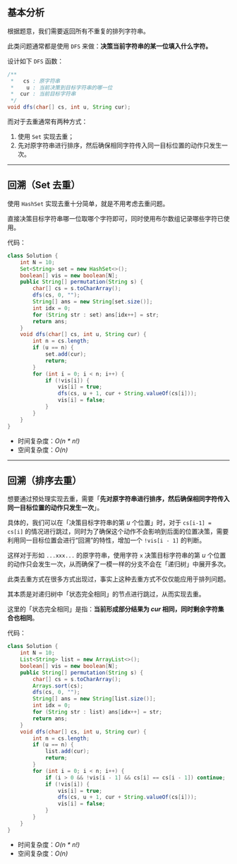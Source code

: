 ## 基本分析

根据题意，我们需要返回所有不重复的排列字符串。

此类问题通常都是使用 `DFS` 来做：**决策当前字符串的某一位填入什么字符。**

设计如下 `DFS` 函数：

```Java []
/**
 *   cs : 原字符串
 *    u : 当前决策到目标字符串的哪一位
 *  cur : 当前目标字符串
 */
void dfs(char[] cs, int u, String cur);
```

而对于去重通常有两种方式：

1. 使用 `Set` 实现去重；
2. 先对原字符串进行排序，然后确保相同字符传入同一目标位置的动作只发生一次。

---

## 回溯（Set 去重）

使用 `HashSet` 实现去重十分简单，就是不用考虑去重问题。

直接决策目标字符串哪一位取哪个字符即可，同时使用布尔数组记录哪些字符已使用。

代码：
```Java []
class Solution {
    int N = 10;
    Set<String> set = new HashSet<>();
    boolean[] vis = new boolean[N];
    public String[] permutation(String s) {
        char[] cs = s.toCharArray();
        dfs(cs, 0, "");
        String[] ans = new String[set.size()];
        int idx = 0;
        for (String str : set) ans[idx++] = str;
        return ans;
    }
    void dfs(char[] cs, int u, String cur) {
        int n = cs.length;
        if (u == n) {
            set.add(cur);
            return;
        }
        for (int i = 0; i < n; i++) {
            if (!vis[i]) {
                vis[i] = true;
                dfs(cs, u + 1, cur + String.valueOf(cs[i]));
                vis[i] = false;
            }
        }
    }
}
```
* 时间复杂度：*O(n * n!)*
* 空间复杂度：*O(n)*

---

## 回溯（排序去重）

想要通过预处理实现去重，需要「**先对原字符串进行排序，然后确保相同字符传入同一目标位置的动作只发生一次**」。

具体的，我们可以在「决策目标字符串的第 *u* 个位置」时，对于 `cs[i-1] = cs[i]` 的情况进行跳过，同时为了确保这个动作不会影响到后面的位置决策，需要利用同一目标位置会进行“回溯”的特性，增加一个 `!vis[i - 1]` 的判断。

这样对于形如 `...xxx...` 的原字符串，使用字符 `x` 决策目标字符串的第 *u* 个位置的动作只会发生一次，从而确保了一模一样的分支不会在「递归树」中展开多次。

此类去重方式在很多方式出现过，事实上这种去重方式不仅仅能应用于排列问题。

其本质是对递归树中「状态完全相同」的节点进行跳过，从而实现去重。

这里的「状态完全相同」是指：**当前形成部分结果为 *cur* 相同，同时剩余字符集合也相同**。

代码：
```Java []
class Solution {
    int N = 10;
    List<String> list = new ArrayList<>();
    boolean[] vis = new boolean[N];
    public String[] permutation(String s) {
        char[] cs = s.toCharArray();
        Arrays.sort(cs);
        dfs(cs, 0, "");
        String[] ans = new String[list.size()];
        int idx = 0;
        for (String str : list) ans[idx++] = str;
        return ans;
    }
    void dfs(char[] cs, int u, String cur) {
        int n = cs.length;
        if (u == n) {
            list.add(cur);
            return;
        }
        for (int i = 0; i < n; i++) {
            if (i > 0 && !vis[i - 1] && cs[i] == cs[i - 1]) continue;
            if (!vis[i]) {
                vis[i] = true;
                dfs(cs, u + 1, cur + String.valueOf(cs[i]));
                vis[i] = false;
            }
        }
    }
}
```
* 时间复杂度：*O(n * n!)*
* 空间复杂度：*O(n)*